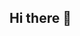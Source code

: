 ## Hi there 👋

<!--
**Sagar2372004/Sagar2372004** is a ✨ _special_ ✨ repository because its `README.md` (this file) appears on your GitHub profile.

Here are some ideas to get you started:

- 🔭 I’m currently working on ...
- 🌱 I’m currently learning ...
- 👯 I’m looking to collaborate on ...# 👋 Hi, I'm Sagar Akolkar!

🎓 Computer Graduate | 💻 Java Full Stack Developer | 🌱 Learning by Building Projects

---

## 💡 Tech Stack:

### 🌐 Frontend:
- HTML5, CSS3, JavaScript
- JSP (Java Server Pages)
- Bootstrap

### 🛠️ Backend:
- Java (Core + OOP)
- Servlets & JSP
- Spring Framework
- Spring Boot
- Spring MVC
- Spring Security

### 💾 Database:
- MySQL
- Hibernate (ORM)
- JPA (Java Persistence API)

### ⚙️ Tools:
- Eclipse / IntelliJ
- Apache Tomcat
- Maven / Gradle
- Git & GitHub
- Postman
- GitHub Pages (for frontend hosting)

---

## 📌 My Projects:
- 📚 **Library Management System** (Java + MySQL)
- 🎓 **Student CRUD App** (JSP + JDBC)
- 🔐 **Login Auth System** (Spring Boot + Hibernate)
- 🌍 **Portfolio Website** (Coming Soon...)

---

## 📈 GitHub Stats:

![Sagar's GitHub stats](https://github-readme-stats.vercel.app/api?username=Sagar2372004&show_icons=true&theme=tokyonight)

[![GitHub Streak](https://streak-stats.demolab.com?user=Sagar2372004&theme=radical)](https://git.io/streak-stats)

---

## 📫 Connect With Me:
- ✉️ Email: akolkars2004@gmail.com
- 🔗 LinkedIn:www.linkedin.com/in/sagar-akolkar-273390309

⭐ Thanks for visiting my GitHub profile!

